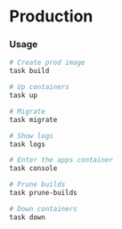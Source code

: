 # Production

### Usage

```bash
# Create prod image
task build

# Up containers
task up

# Migrate
task migrate

# Show logs
task logs

# Enter the apps container
task console

# Prune builds
task prune-builds

# Down containers
task down
```
